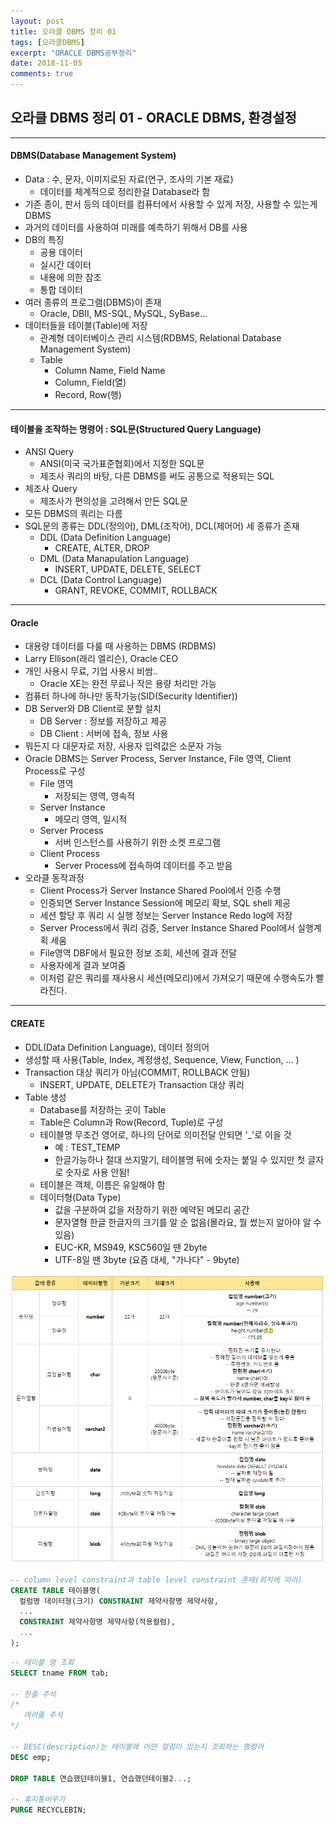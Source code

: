 ```yaml
---
layout: post
title: 오라클 DBMS 정리 01
tags: [오라클DBMS]
excerpt: "ORACLE DBMS공부정리"
date: 2018-11-05
comments: true
---
```


## 오라클 DBMS 정리 01 - ORACLE DBMS, 환경설정

---


#### DBMS(Database Management System)
* Data : 수, 문자, 이미지로된 자료(연구, 조사의 기본 재료)
  - 데이터를 체계적으로 정리한걸 Database라 함
* 기존 종이, 판서 등의 데이터를 컴퓨터에서 사용할 수 있게 저장, 사용할 수 있는게 DBMS
* 과거의 데이터를 사용하여 미래를 예측하기 위해서 DB를 사용
* DB의 특징
  - 공용 데이터
  - 실시간 데이터
  - 내용에 의한 참조
  - 통합 데이터
* 여러 종류의 프로그램(DBMS)이 존재
  - Oracle, DBII, MS-SQL, MySQL, SyBase...
* 데이터들을 테이블(Table)에 저장
  - 관계형 데이터베이스 관리 시스템(RDBMS, Relational Database Management System)
  - Table
    + Column Name, Field Name
    + Column, Field(열)
    + Record, Row(행)


---

#### 테이블을 조작하는 명령어 : SQL문(Structured Query Language)
* ANSI Query
  - ANSI(미국 국가표준협회)에서 지정한 SQL문
  - 제조사 쿼리의 바탕, 다른 DBMS를 써도 공통으로 적용되는 SQL
* 제조사 Query
  - 제조사가 편의성을 고려해서 만든 SQL문
* 모든 DBMS의 쿼리는 다름
* SQL문의 종류는 DDL(정의어), DML(조작어), DCL(제어어) 세 종류가 존재
  - DDL (Data Definition Language)
    + CREATE, ALTER, DROP
  - DML (Data Manapulation Language)
    + INSERT, UPDATE, DELETE, SELECT
  - DCL (Data Control Language)
    + GRANT, REVOKE, COMMIT, ROLLBACK

---

#### Oracle
* 대용량 데이터를 다룰 때 사용하는 DBMS (RDBMS)
* Larry Ellison(래리 엘리슨), Oracle CEO
* 개인 사용시 무료, 기업 사용시 비쌈..
  - Oracle XE는 완전 무료나 작은 용량 처리만 가능
* 컴퓨터 하나에 하나만 동작가능(SID(Security Identifier))
* DB Server와 DB Client로 분할 설치
  - DB Server : 정보를 저장하고 제공
  - DB Client : 서버에 접속, 정보 사용
* 뭐든지 다 대문자로 저장, 사용자 입력값은 소문자 가능
* Oracle DBMS는 Server Process, Server Instance, File 영역, Client Process로 구성
  - File 영역
    + 저장되는 영역, 영속적
  - Server Instance
    + 메모리 영역, 일시적
  - Server Process 
    + 서버 인스턴스를 사용하기 위한 소켓 프로그램
  - Client Process 
    + Server Process에 접속하여 데이터를 주고 받음
* 오라클 동작과정
  - Client Process가 Server Instance Shared Pool에서 인증 수행
  - 인증되면 Server Instance Session에 메모리 확보, SQL shell 제공
  - 세션 할당 후 쿼리 시 실행 정보는 Server Instance Redo log에 저장
  - Server Process에서 쿼리 검증, Server Instance Shared Pool에서 실행계획 세움
  - File영역 DBF에서 필요한 정보 조회, 세션에 결과 전달
  - 사용자에게 결과 보여줌
  - 이처럼 같은 쿼리를 재사용시 세션(메모리)에서 가져오기 때문에 수행속도가 빨라진다.

---


#### CREATE
* DDL(Data Definition Language), 데이터 정의어
* 생성할 때 사용(Table, Index, 계정생성, Sequence, View, Function, ... )
* Transaction 대상 쿼리가 아님(COMMIT, ROLLBACK 안됨) 
  - INSERT, UPDATE, DELETE가 Transaction 대상 쿼리
* Table 생성
  - Database를 저장하는 곳이 Table
  - Table은 Column과 Row(Record, Tuple)로 구성
  - 테이블명 무조건 영어로, 하나의 단어로 의미전달 안되면 '_'로 이을 것
    + 예 : TEST_TEMP
    + 한글가능하나 절대 쓰지말기, 테이블명 뒤에 숫자는 붙일 수 있지만 첫 글자로 숫자로 사용 안됨!
  - 테이블은 객체, 이름은 유일해야 함
  - 데이터형(Data Type)
    + 값을 구분하여 값을 저장하기 위한 예약된 메모리 공간
    + 문자열형 한글 한글자의 크기를 알 순 없음(몰라요, 뭘 썼는지 알아야 알 수 있음)
    + EUC-KR, MS949, KSC560일 땐 2byte
    + UTF-8일 땐 3byte (요즘 대세, "가나다" - 9byte)


![01-01](https://github.com/younggeun0/younggeun0.github.io/blob/master/_posts/img/oracle/01-01.PNG?raw=true)



~~~sql
-- column level constraint과 table level constraint 존재(위치에 따라)
CREATE TABLE 테이블명(
  컬럼명 데이터형(크기) CONSTRAINT 제약사항명 제약사항,  
  ...
  CONSTRAINT 제약사항명 제약사항(적용컬럼),
  ...
);
~~~

~~~sql
-- 테이블 명 조회
SELECT tname FROM tab;

-- 한줄 주석
/*
   여러줄 주석
*/

-- DESC(description)는 테이블에 어떤 컬럼이 있는지 조회하는 명령어
DESC emp; 

DROP TABLE 연습했던테이블1, 연습했던테이블2...;

-- 휴지통비우기
PURGE RECYCLEBIN; 
~~~




